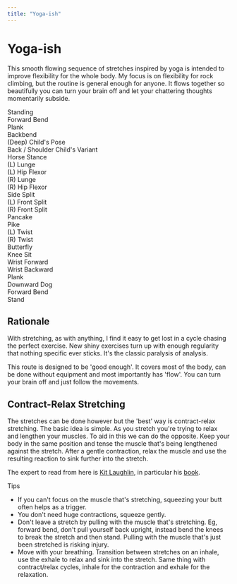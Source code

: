 ```yaml
---
title: "Yoga-ish"
---
```


# Yoga-ish


This smooth flowing sequence of stretches inspired by yoga is intended to improve flexibility for the whole body. 
My focus is on flexibility for rock climbing, but the routine is general enough for anyone. 
It flows together so beautifully you can turn your brain off and let your chattering thoughts momentarily subside. 

<div class="stretch">Standing</div>
<div class="stretch">Forward Bend</div>
<div class="stretch">Plank</div>
<div class="stretch">Backbend</div>
<div class="stretch">(Deep) Child's Pose</div>
<div class="stretch">Back / Shoulder Child's Variant</div>
<div class="stretch">Horse Stance</div>
<div class="stretch">(L) Lunge</div>
<div class="stretch">(L) Hip Flexor</div>
<div class="stretch">(R) Lunge</div>
<div class="stretch">(R) Hip Flexor</div>
<div class="stretch">Side Split</div>
<div class="stretch">(L) Front Split</div>
<div class="stretch">(R) Front Split</div>
<div class="stretch">Pancake</div>
<div class="stretch">Pike</div>
<div class="stretch">(L) Twist</div>
<div class="stretch">(R) Twist</div>
<div class="stretch">Butterfly</div>
<div class="stretch">Knee Sit</div>
<div class="stretch">Wrist Forward</div>
<div class="stretch">Wrist Backward</div>
<div class="stretch">Plank</div>
<div class="stretch">Downward Dog</div>
<div class="stretch">Forward Bend</div>
<div class="stretch">Stand</div>


## Rationale

With stretching, as with anything, I find it easy to get lost in a cycle chasing the perfect exercise. 
New shiny exercises turn up with enough regularity that nothing specific ever sticks. 
It's the classic paralysis of analysis. 

This route is designed to be 'good enough'. 
It covers most of the body, can be done without equipment and most importantly has 'flow'. 
You can turn your brain off and just follow the movements. 

## Contract-Relax Stretching

The stretches can be done however but the 'best' way is contract-relax stretching. 
The basic idea is simple.
As you stretch you're trying to relax and lengthen your muscles. 
To aid in this we can do the opposite. 
Keep your body in the same position and tense the muscle that's being lengthened against the stretch. 
After a gentle contraction, relax the muscle and use the resulting reaction to sink further into the stretch. 

The expert to read from here is [Kit Laughlin](), in particular his [book](). 

Tips
- If you can't focus on the muscle that's stretching, squeezing your butt often helps as a trigger. 
- You don't need huge contractions, squeeze gently. 
- Don't leave a stretch by pulling with the muscle that's stretching. Eg, forward bend, don't pull yourself back upright, instead bend the knees to break the stretch and then stand. Pulling with the muscle that's just been stretched is risking injury. 
- Move with your breathing. Transition between stretches on an inhale, use the exhale to relax and sink into the stretch. Same thing with contract/relax cycles, inhale for the contraction and exhale for the relaxation. 

